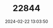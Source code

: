---
title: "22844"
category: "Vandeleuria nolthenii"
draft: false
date: 2024-02-22 13:03:50
languages:
  English: ["Nolthenius's Long-tailed Climbing Mouse", "Sri Lankan Highland Tree Mouse"]
  Sinhala; Sinhalese: ["Podi-gas-miya"]
  Tamil: ["Sund’elli"]
---